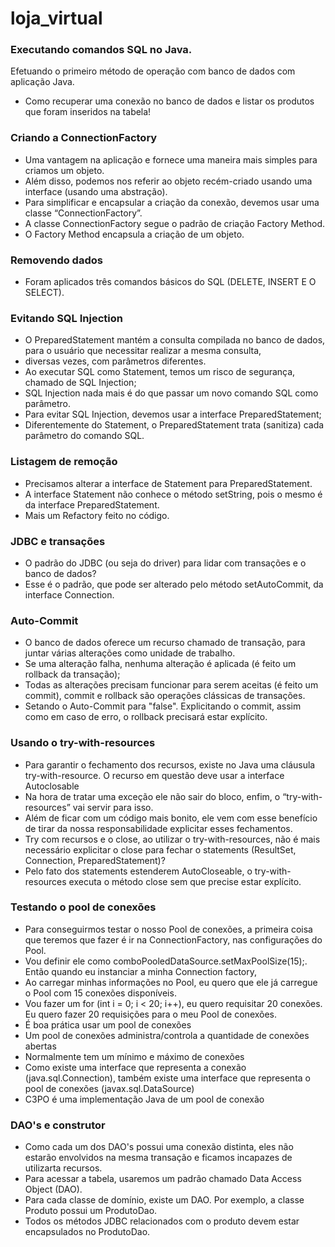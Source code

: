 # loja_virtual
### Executando comandos SQL no Java.
Efetuando o primeiro método de operação com banco de dados com aplicação Java.
* Como recuperar uma conexão no banco de dados e listar os produtos que foram inseridos na tabela!
### Criando a ConnectionFactory
* Uma vantagem na aplicação e fornece uma maneira mais simples para criamos um objeto. 
* Além disso, podemos nos referir ao objeto recém-criado usando uma interface (usando uma abstração). 
* Para simplificar e encapsular a criação da conexão, devemos usar uma classe “ConnectionFactory”. 
* A classe ConnectionFactory segue o padrão de criação Factory Method.
* O Factory Method encapsula a criação de um objeto.
### Removendo dados
* Foram aplicados três comandos básicos do SQL (DELETE, INSERT E O SELECT).
### Evitando SQL Injection
* O PreparedStatement mantém a consulta compilada no banco de dados, para o usuário que necessitar realizar a mesma consulta, 
* diversas vezes, com parâmetros diferentes. 
* Ao executar SQL como Statement, temos um risco de segurança, chamado de SQL Injection;
* SQL Injection nada mais é do que passar um novo comando SQL como parâmetro.
* Para evitar SQL Injection, devemos usar a interface PreparedStatement;
* Diferentemente do Statement, o PreparedStatement trata (sanitiza) cada parâmetro do comando SQL.
### Listagem de remoção
* Precisamos alterar a interface de Statement para PreparedStatement.
* A interface Statement não conhece o método setString, pois o mesmo é da interface PreparedStatement.
* Mais um Refactory feito no código.
### JDBC e transações
* O padrão do JDBC (ou seja do driver) para lidar com transações e o banco de dados?
* Esse é o padrão, que pode ser alterado pelo método setAutoCommit, da interface Connection.
### Auto-Commit
* O banco de dados oferece um recurso chamado de transação, para juntar várias alterações como unidade de trabalho.
* Se uma alteração falha, nenhuma alteração é aplicada (é feito um rollback da transação);
* Todas as alterações precisam funcionar para serem aceitas (é feito um commit), commit e rollback são operações clássicas de transações.
* Setando o Auto-Commit para "false". Explicitando o commit, assim como em caso de erro, o rollback precisará estar explícito.
### Usando o try-with-resources
* Para garantir o fechamento dos recursos, existe no Java uma cláusula try-with-resource. O recurso em questão deve usar a interface Autoclosable
* Na hora de tratar uma exceção ele não sair do bloco, enfim, o “try-with-resources” vai servir para isso. 
* Além de ficar com um código mais bonito, ele vem com esse benefício de tirar da nossa responsabilidade explicitar esses fechamentos.
* Try com recursos e o close, ao utilizar o try-with-resources, não é mais necessário explicitar o close para fechar o statements (ResultSet, Connection, PreparedStatement)?
* Pelo fato dos statements estenderem AutoCloseable, o try-with-resources executa o método close sem que precise estar explícito.
### Testando o pool de conexões
* Para conseguirmos testar o nosso Pool de conexões, a primeira coisa que teremos que fazer é ir na ConnectionFactory, nas configurações do Pool.
* Vou definir ele como comboPooledDataSource.setMaxPoolSize(15);. Então quando eu instanciar a minha Connection factory, 
* Ao carregar minhas informações no Pool, eu quero que ele já carregue o Pool com 15 conexões disponíveis.
* Vou fazer um for (int i = 0; i < 20; i++), eu quero requisitar 20 conexões. Eu quero fazer 20 requisições para o meu Pool de conexões.
* É boa prática usar um pool de conexões
* Um pool de conexões administra/controla a quantidade de conexões abertas
* Normalmente tem um mínimo e máximo de conexões
* Como existe uma interface que representa a conexão (java.sql.Connection), também existe uma interface que representa o pool de conexões (javax.sql.DataSource)
* C3PO é uma implementação Java de um pool de conexão
### DAO's e construtor
* Como cada um dos DAO's possui uma conexão distinta, eles não estarão envolvidos na mesma transação e ficamos incapazes de utilizarta recursos.
* Para acessar a tabela, usaremos um padrão chamado Data Access Object (DAO).
* Para cada classe de domínio, existe um DAO. Por exemplo, a classe Produto possui um ProdutoDao.
* Todos os métodos JDBC relacionados com o produto devem estar encapsulados no ProdutoDao.


